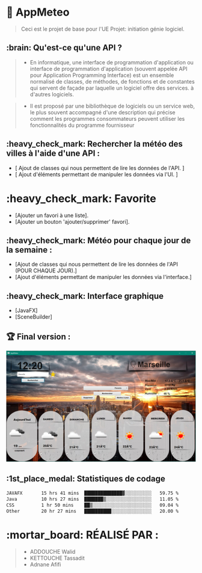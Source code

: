 # :high_brightness: AppMeteo

> Ceci est le projet de base pour l'UE Projet: initiation génie logiciel.

<h2> :brain: Qu'est-ce qu'une API ? </h2>

> - En informatique, une interface de programmation d'application ou interface de programmation d'application (souvent appelée API pour Application Programming Interface) est un ensemble normalisé de classes, de méthodes, de fonctions et de constantes qui servent de façade par laquelle un logiciel offre des services. à d'autres logiciels. 

> - Il est proposé par une bibliothèque de logiciels ou un service web, le plus souvent accompagné d'une description qui précise comment les programmes consommateurs peuvent utiliser les fonctionnalités du programme fournisseur


<h2> :heavy_check_mark: Rechercher la météo des villes à l'aide d'une API : </h2>

+ [ Ajout de classes qui nous permettent de lire les données de l'API. ] <br>
+ [ Ajout d'éléments permettant de manipuler les données via l'UI. ]

<h1> :heavy_check_mark: Favorite</h1>

+ [Ajouter un favori à une liste].<br>
+ [Ajouter un bouton 'ajouter/supprimer' favori].

<h2> :heavy_check_mark: Météo pour chaque jour de la semaine :</h2>

+ [Ajout de classes qui nous permettent de lire les données de l'API (POUR CHAQUE JOUR).] <br>
+ [Ajout d'éléments permettant de manipuler les données via l'interface.]

<h2> :heavy_check_mark: Interface graphique </h2>

+ [JavaFX] <br>
+ [SceneBuilder]

<h2> 🏆 Final version :</h2>

![alt text](./src/main/resources/Image/image_git.PNG?raw=true)

<h2> :1st_place_medal: Statistiques de codage </h2>

```
JAVAFX       15 hrs 41 mins  ██████████████▓░░░░░░░░░░   59.75 % 
Java         10 hrs 27 mins  ███████▒░░░░░░░░░░░░░░░░░   11.05 % 
CSS          1 hr 50 mins    ██▒░░░░░░░░░░░░░░░░░░░░░░   09.04 % 
Other        20 hr 27 mins   ██████████░░░░░░░░░░░░░░░   20.00 % 
```

<h1> :mortar_board: RÉALISÉ PAR : </h1>

> - ADDOUCHE Walid
> - KETTOUCHE Tassadit
> - Adnane Afifi



